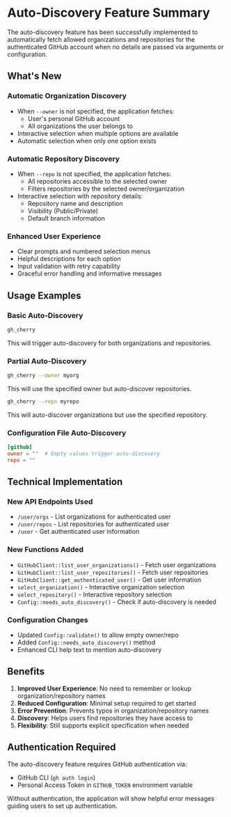 # Auto-Discovery Feature Summary

The auto-discovery feature has been successfully implemented to automatically fetch allowed organizations and repositories for the authenticated GitHub account when no details are passed via arguments or configuration.

## What's New

### Automatic Organization Discovery

- When `--owner` is not specified, the application fetches:
  - User's personal GitHub account
  - All organizations the user belongs to
- Interactive selection when multiple options are available
- Automatic selection when only one option exists

### Automatic Repository Discovery

- When `--repo` is not specified, the application fetches:
  - All repositories accessible to the selected owner
  - Filters repositories by the selected owner/organization
- Interactive selection with repository details:
  - Repository name and description
  - Visibility (Public/Private)
  - Default branch information

### Enhanced User Experience

- Clear prompts and numbered selection menus
- Helpful descriptions for each option
- Input validation with retry capability
- Graceful error handling and informative messages

## Usage Examples

### Basic Auto-Discovery

```bash
gh_cherry
```

This will trigger auto-discovery for both organizations and repositories.

### Partial Auto-Discovery

```bash
gh_cherry --owner myorg
```

This will use the specified owner but auto-discover repositories.

```bash
gh_cherry --repo myrepo
```

This will auto-discover organizations but use the specified repository.

### Configuration File Auto-Discovery

```toml
[github]
owner = ""  # Empty values trigger auto-discovery
repo = ""
```

## Technical Implementation

### New API Endpoints Used

- `/user/orgs` - List organizations for authenticated user
- `/user/repos` - List repositories for authenticated user
- `/user` - Get authenticated user information

### New Functions Added

- `GitHubClient::list_user_organizations()` - Fetch user organizations
- `GitHubClient::list_user_repositories()` - Fetch user repositories
- `GitHubClient::get_authenticated_user()` - Get user information
- `select_organization()` - Interactive organization selection
- `select_repository()` - Interactive repository selection
- `Config::needs_auto_discovery()` - Check if auto-discovery is needed

### Configuration Changes

- Updated `Config::validate()` to allow empty owner/repo
- Added `Config::needs_auto_discovery()` method
- Enhanced CLI help text to mention auto-discovery

## Benefits

1. **Improved User Experience**: No need to remember or lookup organization/repository names
2. **Reduced Configuration**: Minimal setup required to get started
3. **Error Prevention**: Prevents typos in organization/repository names
4. **Discovery**: Helps users find repositories they have access to
5. **Flexibility**: Still supports explicit specification when needed

## Authentication Required

The auto-discovery feature requires GitHub authentication via:

- GitHub CLI (`gh auth login`)
- Personal Access Token in `GITHUB_TOKEN` environment variable

Without authentication, the application will show helpful error messages guiding users to set up authentication.
